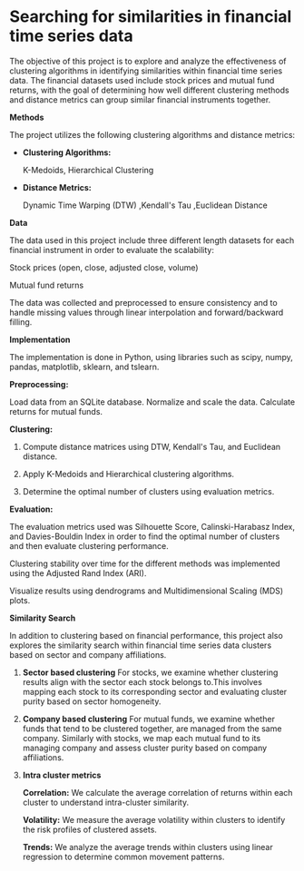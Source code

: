 # Searching for similarities in financial time series data

The objective of this project is to explore and analyze the effectiveness 
of clustering algorithms in identifying similarities within financial time series data. 
The financial datasets used include stock prices and mutual fund returns, 
with the goal of determining how well different clustering methods and distance metrics can group similar financial instruments together.

**Methods**

The project utilizes the following clustering algorithms and distance metrics:

+ **Clustering Algorithms:**

     K-Medoids,
     Hierarchical Clustering

+ **Distance Metrics:**

     Dynamic Time Warping (DTW)
     ,Kendall's Tau
     ,Euclidean Distance

**Data**

The data used in this project include three different length datasets for each financial instrument in order to evaluate the scalability:

Stock prices (open, close, adjusted close, volume)

Mutual fund returns

The data was collected and preprocessed to ensure consistency and to handle missing values through linear interpolation and forward/backward filling.

**Implementation**

The implementation is done in Python, using libraries such as scipy, numpy, pandas, matplotlib, sklearn, and tslearn.

**Preprocessing:**

Load data from an SQLite database.
Normalize and scale the data.
Calculate returns for mutual funds.


**Clustering:**

1. Compute distance matrices using DTW, Kendall's Tau, and Euclidean distance.

2. Apply K-Medoids and Hierarchical clustering algorithms.

3. Determine the optimal number of clusters using evaluation metrics.

**Evaluation:**

The evaluation metrics used was Silhouette Score, Calinski-Harabasz Index, and Davies-Bouldin Index in order to find the optimal number of clusters and then evaluate clustering performance.

Clustering stability over time for the different methods was implemented using the Adjusted Rand Index (ARI).

Visualize results using dendrograms and Multidimensional Scaling (MDS) plots.

**Similarity Search**

In addition to clustering based on financial performance, this project also explores the similarity search within financial time series data
clusters based on sector and company affiliations.

1. **Sector based clustering**
For stocks, we examine whether clustering results align with the sector each stock belongs to.This involves mapping each stock to its corresponding sector and evaluating cluster purity based on sector homogeneity.

2. **Company based clustering**
For mutual funds, we examine whether funds that tend to be clustered together, are managed from the same company. Similarly with stocks, we map each mutual fund to its managing company and assess cluster purity based on company affiliations.

3. **Intra cluster metrics**

      **Correlation:** We calculate the average correlation of returns within each cluster to understand intra-cluster similarity.

      **Volatility:** We measure the average volatility within clusters to identify the risk profiles of clustered assets.

      **Trends:** We analyze the average trends within clusters using linear regression to determine common movement patterns.




